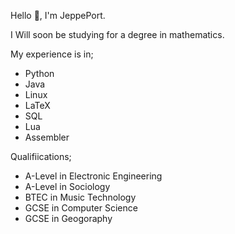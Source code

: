 Hello 👋, I'm JeppePort. 

I Will soon be studying for a degree in mathematics.

My experience is in;
 - Python
 - Java
 - Linux
 - LaTeX
 - SQL
 - Lua
 - Assembler

Qualifiications;

 - A-Level in Electronic Engineering
 - A-Level in Sociology
 - BTEC in Music Technology
 - GCSE in Computer Science
 - GCSE in Geogoraphy 
